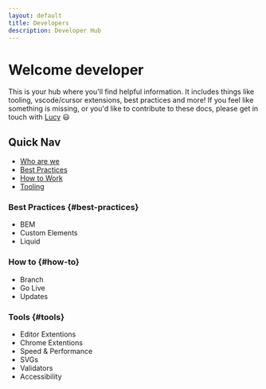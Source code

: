 ```yaml
---
layout: default
title: Developers
description: Developer Hub
---
```


# Welcome developer
This is your hub where you'll find helpful information. It includes things like tooling, vscode/cursor extensions, best practices and more! If you feel like something is missing, or you'd like to contribute to these docs, please get in touch with [Lucy](mailto:lucy.salmons@kubixmedia.co.uk) 😃

## Quick Nav
* [Who are we](/meet-the-team.html)
* [Best Practices](#best-practices)
* [How to Work](#how-to)
* [Tooling](#tools)

### Best Practices {#best-practices}
* BEM
* Custom Elements
* Liquid

### How to {#how-to}
* Branch
* Go Live
* Updates

### Tools {#tools}
* Editor Extentions
* Chrome Extentions
* Speed & Performance
* SVGs
* Validators
* Accessibility
